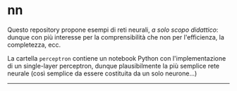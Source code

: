 # nn

Questo repository propone esempi di reti neurali, _a solo scopo didattico_:
dunque con più interesse per la comprensibilità che non per l'efficienza, la completezza, ecc.

La cartella `perceptron` contiene un notebook Python con l'implementazione
di un single-layer perceptron, dunque plausibilmente la più semplice rete neurale
(così semplice da essere costituita da un solo neurone...)

---
